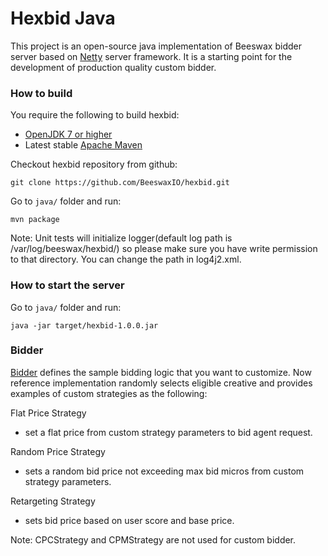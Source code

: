 # Hexbid Java

This project is an open-source java implementation of Beeswax bidder server
based on [Netty](http://netty.io/) server framework. It is a starting point for
the development of production quality custom bidder.

### How to build
You require the following to build hexbid:

* [OpenJDK 7 or higher](http://openjdk.java.net/install/)
* Latest stable [Apache Maven](https://maven.apache.org/download.cgi)

Checkout hexbid repository from github:
```
git clone https://github.com/BeeswaxIO/hexbid.git
```

Go to `java/` folder and run:
```
mvn package
```

Note: Unit tests will initialize logger(default log path is /var/log/beeswax/hexbid/)
so please make sure you have write permission to that directory. You can change
the path in log4j2.xml.

### How to start the server

Go to `java/` folder and run:
```
java -jar target/hexbid-1.0.0.jar
```

### Bidder
[Bidder](src/main/java/com/beeswax/hexbid/bidder/Bidder.java) defines the
sample bidding logic that you want to customize. Now reference implementation
randomly selects eligible creative and provides examples of custom strategies as
the following:

Flat Price Strategy
  - set a flat price from custom strategy parameters to bid agent request.

Random Price Strategy
  - sets a random bid price not exceeding max bid micros from custom strategy parameters.

Retargeting Strategy
  - sets bid price based on user score and base price.

Note: CPCStrategy and CPMStrategy are not used for custom bidder.